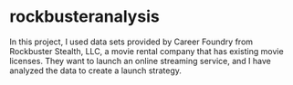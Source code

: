# rockbusteranalysis
In this project, I used data sets provided by Career Foundry from Rockbuster Stealth, LLC, a movie rental company that has existing movie licenses.  They want to launch an online streaming service, and I have analyzed the data to create a launch strategy.
